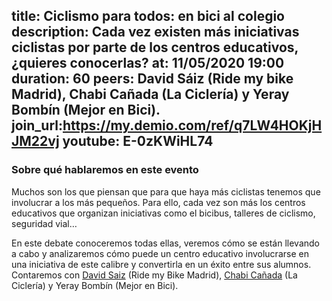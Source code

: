 title: Ciclismo para todos: en bici al colegio
description: Cada vez existen más iniciativas ciclistas por parte de los centros educativos, ¿quieres conocerlas?
at: 11/05/2020 19:00
duration: 60
peers: David Sáiz (Ride my bike Madrid), Chabi Cañada (La Ciclería) y Yeray Bombín (Mejor en Bici). 
join_url:https://my.demio.com/ref/q7LW4HOKjHJM22vj
youtube: E-0zKWiHL74
----
### Sobre qué hablaremos en este evento

Muchos son los que piensan que para que haya más ciclistas tenemos que involucrar a los más pequeños. Para ello, cada vez son más los centros educativos que organizan iniciativas como el bicibus, talleres de ciclismo, seguridad vial…

En este debate conoceremos todas ellas, veremos cómo se están llevando a cabo y analizaremos cómo puede un centro educativo involucrarse en una iniciativa de este calibre y convertirla en un éxito entre sus alumnos. Contaremos con [David Saiz](https://twitter.com/ridemybikemadrd) (Ride my Bike Madrid), [Chabi Cañada](https://twitter.com/LaCicleria) (La Ciclería) y Yeray Bombín (Mejor en Bici).
